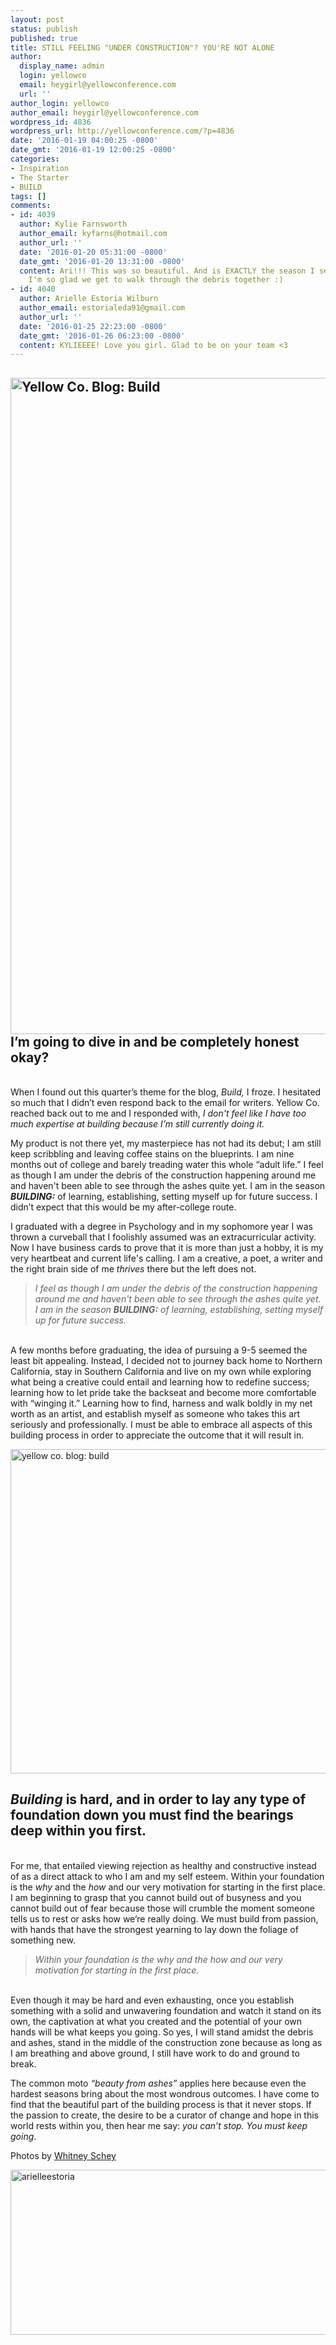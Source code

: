 ```yaml
---
layout: post
status: publish
published: true
title: STILL FEELING "UNDER CONSTRUCTION"? YOU'RE NOT ALONE
author:
  display_name: admin
  login: yellowco
  email: heygirl@yellowconference.com
  url: ''
author_login: yellowco
author_email: heygirl@yellowconference.com
wordpress_id: 4836
wordpress_url: http://yellowconference.com/?p=4836
date: '2016-01-19 04:00:25 -0800'
date_gmt: '2016-01-19 12:00:25 -0800'
categories:
- Inspiration
- The Starter
- BUILD
tags: []
comments:
- id: 4039
  author: Kylie Farnsworth
  author_email: kyfarns@hotmail.com
  author_url: ''
  date: '2016-01-20 05:31:00 -0800'
  date_gmt: '2016-01-20 13:31:00 -0800'
  content: Ari!!! This was so beautiful. And is EXACTLY the season I seem to be in.
    I'm so glad we get to walk through the debris together :)
- id: 4040
  author: Arielle Estoria Wilburn
  author_email: estorialeda91@gmail.com
  author_url: ''
  date: '2016-01-25 22:23:00 -0800'
  date_gmt: '2016-01-26 06:23:00 -0800'
  content: KYLIEEEE! Love you girl. Glad to be on your team <3
---
```

<h2><a href="http://yellowconference.com/wp-content/uploads/2016/01/metzDARLING-26.jpg"><img class="aligncenter size-full wp-image-4838" src="http://yellowconference.com/wp-content/uploads/2016/01/metzDARLING-26.jpg" alt="Yellow Co. Blog: Build" width="700" height="1050" /></a>I&rsquo;m going to dive in and be completely honest okay?</h2><br />
When I found out this quarter&rsquo;s theme for the blog, <em>Build,</em> I froze. I hesitated so much that I didn&rsquo;t even respond back to the email for writers. Yellow Co. reached back out to me and I responded with,<em> I don't feel like I have too much expertise at building because I&rsquo;m still currently doing it.</em></p>
<p>My product is not there yet, my masterpiece has not had its debut;&nbsp;I am still keep scribbling and leaving coffee stains on the blueprints.&nbsp;I am nine months out of college and barely treading water this whole &ldquo;adult life.&rdquo; I feel as though I am under the debris of the construction happening around me and haven't been able to see through the ashes quite yet. I am in the season <em><strong>BUILDING:</strong></em> of learning, establishing, setting myself up for future success. I didn&rsquo;t expect that this would be my after-college route.</p>
<p>I graduated with a degree in Psychology and in my sophomore year I was thrown a curveball that I foolishly assumed was an extracurricular activity. Now I have business cards to prove that it is more than just a hobby, it is my very heartbeat and current life's calling. I am a creative, a poet, a writer and the right brain side of me <em>thrives </em>there but the left does not.</p>
<blockquote><p><em>I feel as though I am under the debris of the construction happening around me and haven't been able to see through the ashes quite yet. I am in the season <strong>BUILDING:</strong> of learning, establishing, setting myself up for future success.</em></blockquote><br />
A few months before graduating, the idea of pursuing a 9-5 seemed the least bit appealing. Instead, I decided not to journey back home to Northern California, stay in Southern California and live on my own while exploring what being a creative could entail and learning how to redefine success; learning how to let pride take the backseat and become more comfortable with &ldquo;winging it.&rdquo; Learning how to find, harness and walk boldly in my net worth as an artist, and establish myself as someone who takes this art seriously and professionally. I must be able to embrace all aspects of this building process in order to appreciate the outcome that it will result in.</p>
<p><a href="http://yellowconference.com/wp-content/uploads/2016/01/metzDARLING-12.jpg"><img class="aligncenter size-full wp-image-4837" src="http://yellowconference.com/wp-content/uploads/2016/01/metzDARLING-12.jpg" alt="yellow co. blog: build" width="700" height="519" /></a></p>
<h2><strong><em>Building</em></strong> is hard, and in order to lay any type of foundation&nbsp;down you must find the bearings deep within you first.</h2><br />
For me, that entailed viewing rejection as healthy and constructive instead of as a direct attack to who I am and my self esteem. Within your foundation is the <em>why</em> and the <em>how </em>and our very motivation for starting in the first place. I am beginning to grasp that you cannot build out of busyness and you cannot build out of fear because those will crumble the moment someone tells us to rest or asks how we&rsquo;re really doing. We must build from passion, with hands that have the strongest yearning to lay down the foliage of something new.</p>
<blockquote><p><em>Within your foundation is the why and the how and our very motivation for starting in the first place.</em></blockquote><br />
Even though it may be hard and even&nbsp;exhausting, once you establish something with a solid and unwavering foundation and watch it stand on its own, the captivation at what you created and the potential of your own hands will be what keeps you going. So yes, I will stand amidst the debris and ashes, stand in the middle of the construction zone because as long as I am breathing and above ground, I still have work to do and ground to break.</p>
<p>The common moto&nbsp;<em>&ldquo;beauty from ashes&rdquo;</em>&nbsp;applies here because even the hardest seasons bring about the most wondrous outcomes. I have come to find that the beautiful part of the building process is that it never stops. If the passion to create, the desire to be a curator of change and hope in this world rests within you, then hear me say: <em>you can&rsquo;t stop. You must keep going</em>.</p>
<p>Photos by <a href="http://whitneydarling.com/blog/" target="_blank">Whitney Schey</a></p>
<p><a href="http://arielleestoria.com/" target="_blank"><img class="aligncenter size-full wp-image-4839" src="http://yellowconference.com/wp-content/uploads/2016/01/arielleestoria.jpg" alt="arielleestoria" width="700" height="264" /></a></p>
